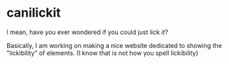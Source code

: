 # canilickit
I mean, have you ever wondered if you could just lick *it*?

Basically, I am working on making a nice website dedicated to showing the "lickibility" of elements. (I know that is not how you spell lickibility)

